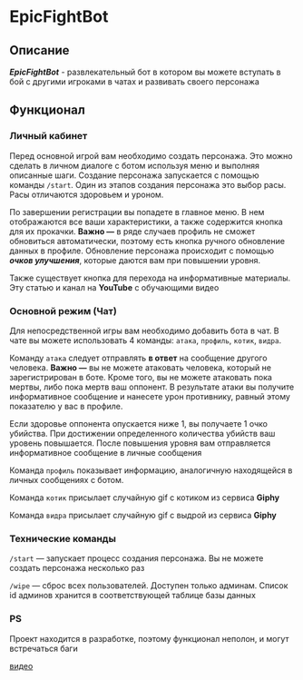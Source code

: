 # EpicFightBot

## Описание
***EpicFightBot*** - развлекательный бот в котором вы можете вступать в бой с другими игроками в чатах и развивать своего персонажа
## Функционал
### Личный кабинет
Перед основной игрой вам необходимо создать персонажа. Это можно сделать в личном диалоге с ботом используя меню и выполняя описанные шаги. Создание персонажа запускается с помощью команды `/start`.
Один из этапов создания персонажа это выбор расы. Расы отличаются здоровьем и уроном.

По завершении регистрации вы попадете в главное меню. В нем отображаются все ваши характеристики, а также содержится кнопка для их прокачки.
**Важно —** в ряде случаев профиль не сможет обновиться автоматически, поэтому есть кнопка ручного обновление данных в профиле.
Обновление персонажа происходит с помощью ***очков улучшения***, которые даются вам при повышении уровня.

Также существует кнопка для перехода на информативные материалы. Эту статью и канал на **YouTube** с обучающими видео

### Основной режим (Чат) 
Для непосредственной игры вам необходимо добавить бота в чат.
В чате вы можете использовать 4 команды: `атака`, `профиль`, `котик`, `видра`.

Команду `атака` следует отправлять **в ответ** на сообщение другого человека. **Важно —** вы не можете атаковать человека, который не зарегистрирован в боте. Кроме того, вы не можете атаковать пока мертвы, либо пока мертв ваш оппонент.
В результате атаки вы получите информативное сообщение и нанесете урон противнику, равный этому показателю у вас в профиле. 

Если здоровье оппонента опускается ниже 1, вы получаете 1 очко убийства. 
При достижении определенного количества убийств ваш уровень повышается. После повышения уровня вам отправляется информативное сообщение в личные сообщения

Команда `профиль` показывает информацию, аналогичную находящейся в личных сообщениях с ботом.

Команда `котик` присылает случайную gif с котиком из сервиса **Giphy**

Команда `видра` присылает случайную gif с выдрой из сервиса **Giphy**

### Технические команды
`/start` — запускает процесс создания персонажа. Вы не можете создать персонажа несколько раз

`/wipe` — сброс всех пользователей. Доступен только админам. Список id админов хранится в соответствующей таблице базы данных

### PS
Проект находится в разработке, поэтому функционал неполон, и могут встречаться баги

[видео](https://www.youtube.com/watch?v=qgJ-jf54KnY)
  
